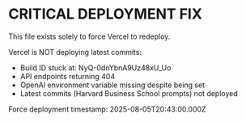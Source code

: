 # CRITICAL DEPLOYMENT FIX

This file exists solely to force Vercel to redeploy.

Vercel is NOT deploying latest commits:
- Build ID stuck at: NyQ-0dnYbnA9Uz48xU_Uo
- API endpoints returning 404
- OpenAI environment variable missing despite being set
- Latest commits (Harvard Business School prompts) not deployed

Force deployment timestamp: 2025-08-05T20:43:00.000Z
